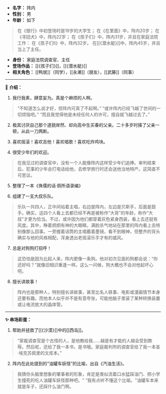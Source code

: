 
- **名字：** 阵内
- **性别：** 男
- **年龄：** 如下

> 在《银行》中初登场时是19岁的大学生；
> 在《在里面》中，阵内20岁；
> 在《寻回犬》中，阵内22岁；
> 在《孩子们》中，阵内31岁，并且在家庭法院工作：
> 在《孩子们Ⅱ》中，阵内32岁。
> 在[[《潜水艇》]]中，阵内45岁，并且当上了主任。

- **身份：** 家庭法院调查官、主任
- **登场作品：** [[《孩子们》]]，[[《潜水艇》]] 
- **相关角色：** [[鸭居]]（同学），[[永濑]]（朋友），[[武藤]]（同事）

---

🎸 **介绍：** 

1. 我行我素，肆意妄为。真是个麻烦的人啊。

> ”不知道怎么说才好，但阵内可真了不起啊。”
> “或许阵内已经飞越了世间的一切烦恼吧。”
> “而且我觉得他是未经任何人的许可，擅自就飞越过去了。”

2. 极其讨厌自己那个道貌岸然、却向高中生买春的父亲。二十多岁时揍了父亲一顿，从此一刀两断。

3. 喜欢摇滚！喜欢吉他！喜欢唱歌！喜欢吃炸鸡块。

4. 很受少年们的欢迎。

> 在我见过的调查官中，没有一个人能像阵内这样受少年们追捧。审判结束后，犯事的少年会打电话给他，去修学旅行时还会送他当地特产。这简直不可思议。

5. 整理了一本《侏儒的话·厕所语录编》

6. 组建了一支大叔乐队。

> 乐队一共四人，正中间站着主唱，右边是阵内，左边是贝斯手，后面是鼓手。确实，这四个人看上去都已经不再是被称作“大哥”的年龄，称作“大叔”才更为恰当。不过，或许因为他们都穿着灰色紧身西装，看上去还挺有风度。其中，睁着炯炯有神的大眼睛，满脸杀气地站在那里的阵内看上去特别像那么回事。一旁握着话筒的主唱戴着墨镜，看不到眼神，但整齐的背头确实与他的风格相配，浑身透出老摇滚乐手才有的威风。

7. 总是对狗狗打招呼！

> 这恐怕是因为比起人来，阵内更像一条狗。他对初次见面的狗都会说：​“你还好吗？​”就像旧相识重逢一样。这么一问候，狗大概也不会对他起坏心吧。

8. 擅长讲故事！

> 阵内也是那种人，特别擅长讲故事，甚至比名人轶事、电影或漫画情节本身还要有趣。而他本人似乎并不是有意夸张，可能他脑子里装了某种转换装置或让电流放大的晶体管。


---

**✨ 串场彩蛋：** 

1. 帮助并拯救了[[《沙漠》]]中的[[西岛]]。

> “家裁调查官是个古怪的人，是他教给我……越是有才能的人越会受到欺辱。然后呢，还给了我一本书，是书哦。家庭裁判所的调查官给了我一本圣·埃克苏佩里的文库本。”

2. 阵内在此处提到的“油罐车妖怪”的比喻，出自《汽油生活》。

> 我猜你头脑里想象的肇事者的形象，肯定是类似流着口水猛踩油门、把小学生撞死的吃人油罐车妖怪那种吧。​”
> “我有点听不懂这个比喻。​”油罐车本来就是车子，还踩什么油门啊。